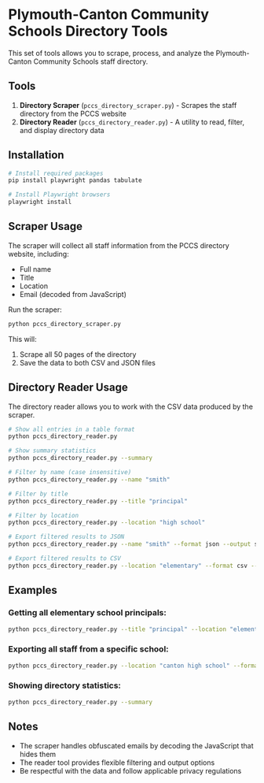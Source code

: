 # Plymouth-Canton Community Schools Directory Tools

This set of tools allows you to scrape, process, and analyze the Plymouth-Canton Community Schools staff directory.

## Tools

1. **Directory Scraper** (`pccs_directory_scraper.py`) - Scrapes the staff directory from the PCCS website
2. **Directory Reader** (`pccs_directory_reader.py`) - A utility to read, filter, and display directory data

## Installation

```bash
# Install required packages
pip install playwright pandas tabulate

# Install Playwright browsers
playwright install
```

## Scraper Usage

The scraper will collect all staff information from the PCCS directory website, including:
- Full name
- Title
- Location
- Email (decoded from JavaScript)

Run the scraper:

```bash
python pccs_directory_scraper.py
```

This will:
1. Scrape all 50 pages of the directory
2. Save the data to both CSV and JSON files

## Directory Reader Usage

The directory reader allows you to work with the CSV data produced by the scraper.

```bash
# Show all entries in a table format
python pccs_directory_reader.py

# Show summary statistics
python pccs_directory_reader.py --summary

# Filter by name (case insensitive)
python pccs_directory_reader.py --name "smith"

# Filter by title
python pccs_directory_reader.py --title "principal"

# Filter by location
python pccs_directory_reader.py --location "high school"

# Export filtered results to JSON
python pccs_directory_reader.py --name "smith" --format json --output smiths.json

# Export filtered results to CSV
python pccs_directory_reader.py --location "elementary" --format csv --output elementary_staff.csv
```

## Examples

### Getting all elementary school principals:

```bash
python pccs_directory_reader.py --title "principal" --location "elementary"
```

### Exporting all staff from a specific school:

```bash
python pccs_directory_reader.py --location "canton high school" --format csv --output canton_staff.csv
```

### Showing directory statistics:

```bash
python pccs_directory_reader.py --summary
```

## Notes

- The scraper handles obfuscated emails by decoding the JavaScript that hides them
- The reader tool provides flexible filtering and output options
- Be respectful with the data and follow applicable privacy regulations 